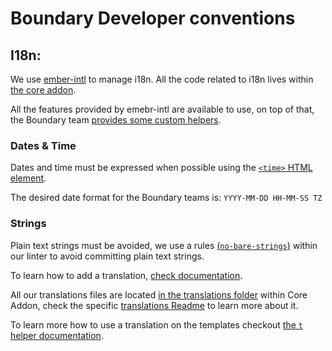 # Boundary Developer conventions

## I18n:

We use [ember-intl](https://ember-intl.github.io/ember-intl/) to manage i18n. All the code related to i18n lives within [the core addon](https://github.com/hashicorp/boundary-ui/tree/main/addons/core).

All the features provided by emebr-intl are available to use, on top of that, the Boundary team [provides some custom helpers](https://github.com/hashicorp/boundary-ui/tree/main/addons/core/addon/helpers).

### Dates & Time

Dates and time must be expressed when possible using the [`<time>` HTML element](https://developer.mozilla.org/en-US/docs/Web/HTML/Element/time).

The desired date format for the Boundary teams is: `YYYY-MM-DD HH-MM-SS TZ`

### Strings

Plain text strings must be avoided, we use a rules [(`no-bare-strings`)](https://github.com/ember-template-lint/ember-template-lint/blob/master/docs/rule/no-bare-strings.md) within our linter to avoid committing plain text strings.

To learn how to add a translation, [check documentation](https://ember-intl.github.io/ember-intl/docs/quickstart#2-add-your-first-translation).

All our translations files are located [in the translations folder](https://github.com/hashicorp/boundary-ui/tree/main/addons/core/translations) within Core Addon, check the specific [translations Readme](https://github.com/hashicorp/boundary-ui/blob/main/addons/core/translations/README.md) to learn more about it.

To learn more how to use a translation on the templates checkout [the `t` helper documentation](https://ember-intl.github.io/ember-intl/docs/helpers/t).